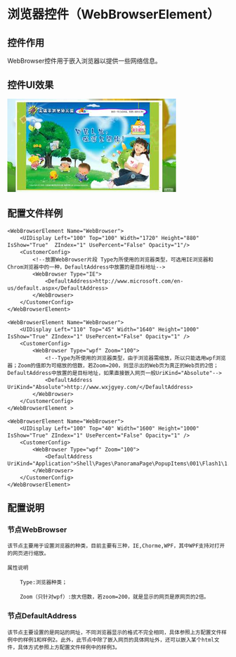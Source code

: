 # 浏览器控件（WebBrowserElement）

## 控件作用

WebBrowser控件用于嵌入浏览器以提供一些网络信息。

## 控件UI效果
![Placeholder](../images/WebBrowserElement.png)

## 配置文件样例

```
<WebBrowserElement Name="WebBrowser">
    <UIDisplay Left="100" Top="100" Width="1720" Height="880" IsShow="True"  ZIndex="1" UsePercent="False" Opacity="1"/>
    <CustomerConfig>
        <!--放置WebBrowser片段 Type为所使用的浏览器类型，可选用IE浏览器和Chrom浏览器中的一种，DefaultAddress中放置的是目标地址-->
        <WebBrowser Type="IE">
            <DefaultAddress>http://www.microsoft.com/en-us/default.aspx</DefaultAddress>
        </WebBrowser>
    </CustomerConfig>
</WebBrowserElement>
```
```
<WebBrowserElement Name="WebBrowser">
    <UIDisplay Left="110" Top="45" Width="1640" Height="1000" IsShow="True" ZIndex="1" UsePercent="False" Opacity="1" />
    <CustomerConfig>
        <WebBrowser Type="wpf" Zoom="100">
            <!--Type为所使用的浏览器类型，由于浏览器需缩放，所以只能选用wpf浏览器；Zoom的值即为可缩放的倍数，若Zoom=200，则显示出的Web页为真正的Web页的2倍；DefaultAddress中放置的是目标地址，如果直接嵌入网页一般UriKind="Absolute"-->
            <DefaultAddress UriKind="Absolute">http://www.wxjgyey.com/</DefaultAddress>
        </WebBrowser>
    </CustomerConfig>
</WebBrowserElement >
```
```
<WebBrowserElement Name="WebBrowser">
    <UIDisplay Left="100" Top="40" Width="1600" Height="1000" IsShow="True" ZIndex="1" UsePercent="False" Opacity="1" />
    <CustomerConfig>
        <WebBrowser Type="wpf" Zoom="100">
            <DefaultAddress UriKind="Application">Shell\Pages\PanoramaPage\PopupItems\001\Flash1\1.html</DefaultAddress>
        </WebBrowser>
    </CustomerConfig>
</WebBrowserElement>

```

## 配置说明

### 节点WebBrowser
	
	该节点主要用于设置浏览器的种类，目前主要有三种，IE,Chorme,WPF，其中WPF支持对打开的网页进行缩放。

	属性说明

		Type:浏览器种类；

		Zoom（只针对wpf）:放大倍数，若zoom=200，就是显示的网页是原网页的2倍。

### 节点DefaultAddress

	该节点主要设置的是网站的网址，不同浏览器显示的格式不完全相同，具体参照上方配置文件样例中的样例1和样例2。此外，此节点中除了嵌入网页的具体网址外，还可以嵌入某个html文件，具体方式参照上方配置文件样例中的样例3。

 

